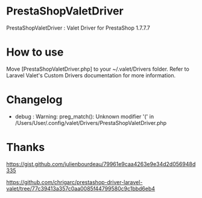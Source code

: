 # PrestaShopValetDriver
PrestaShopValetDriver : Valet Driver for PrestaShop 1.7.7.7

# How to use
Move [PrestaShopValetDriver.php] to your ~/.valet/Drivers folder.
Refer to Laravel Valet's Custom Drivers documentation for more information.

# Changelog
- debug : Warning: preg_match(): Unknown modifier '(' in /Users/User/.config/valet/Drivers/PrestaShopValetDriver.php

# Thanks
https://gist.github.com/julienbourdeau/79961e9caa4263e9e34d2d056948d335

https://github.com/chrigarc/prestashop-driver-laravel-valet/tree/77c39413a357c0aa0085f44799580c9c1bbd6eb4
